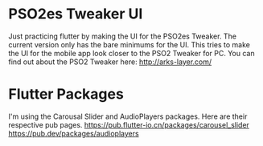 # PSO2es Tweaker UI

Just practicing flutter by making the UI for the PSO2es Tweaker.  The current version only has the bare minimums for the UI.  This tries to make the UI for the mobile app look closer to the PSO2 Tweaker for PC.  You can find out about the PSO2 Tweaker here: http://arks-layer.com/

# Flutter Packages
I'm using the Carousal Slider and AudioPlayers packages.  Here are their respective pub pages.
https://pub.flutter-io.cn/packages/carousel_slider
https://pub.dev/packages/audioplayers
